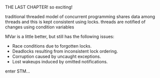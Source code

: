 THE LAST CHAPTER! so exciting!

traditional threaded model of concurrent programming shares data among threads
and this is kept consistent using locks. threads are notified of changes using
condition variables

MVar is a little better, but still has the following issues:
- Race conditions due to forgotten locks.
- Deadlocks resulting from inconsistent lock ordering.
- Corruption caused by uncaught exceptions.
- Lost wakeups induced by omitted notifications.

enter STM...

